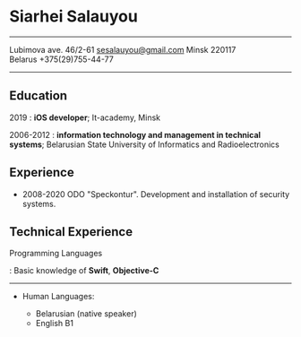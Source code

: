 Siarhei Salauyou
============

-------------------                         ----------------------------
Lubimova ave. 46/2-61              sesalauyou@gmail.com
Minsk 220117                        
Belarus                                       +375(29)755-44-77
-------------------                         ----------------------------

Education
---------

2019
:   **iOS developer**; It-academy, Minsk

2006-2012
:   **information technology and management in technical systems**; Belarusian State University of Informatics and Radioelectronics


Experience
----------


* 2008-2020
  ODO "Speckontur". Development and installation of security systems.



Technical Experience
--------------------



Programming Languages

:   Basic knowledge of **Swift**, **Objective-C**

----------------------------------------

* Human Languages:

     * Belarusian (native speaker)
     * English B1


